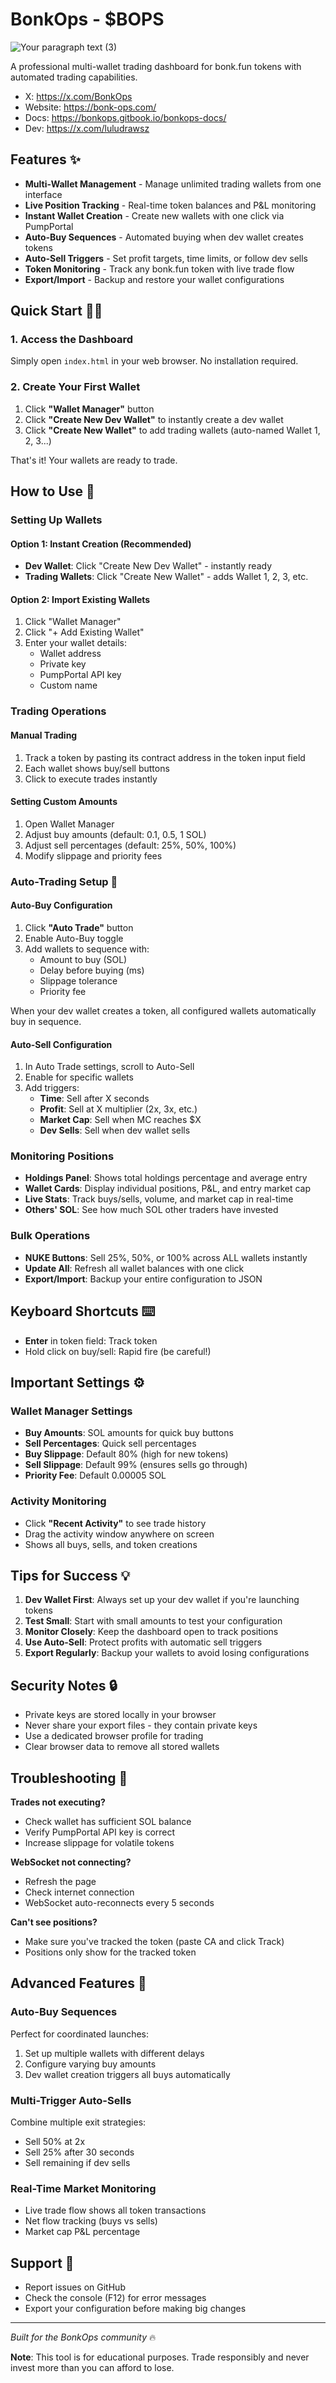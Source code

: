 # BonkOps - $BOPS

![Your paragraph text (3)](https://github.com/user-attachments/assets/ea845f34-706e-4081-8f3b-ea67000a21de)


A professional multi-wallet trading dashboard for bonk.fun tokens with automated trading capabilities.

- X: https://x.com/BonkOps
- Website: https://bonk-ops.com/
- Docs: https://bonkops.gitbook.io/bonkops-docs/
- Dev: https://x.com/luludrawsz

## Features ✨

- **Multi-Wallet Management** - Manage unlimited trading wallets from one interface
- **Live Position Tracking** - Real-time token balances and P&L monitoring
- **Instant Wallet Creation** - Create new wallets with one click via PumpPortal
- **Auto-Buy Sequences** - Automated buying when dev wallet creates tokens
- **Auto-Sell Triggers** - Set profit targets, time limits, or follow dev sells
- **Token Monitoring** - Track any bonk.fun token with live trade flow
- **Export/Import** - Backup and restore your wallet configurations

## Quick Start 🏃‍♂️

### 1. Access the Dashboard
Simply open `index.html` in your web browser. No installation required.

### 2. Create Your First Wallet
1. Click **"Wallet Manager"** button
2. Click **"Create New Dev Wallet"** to instantly create a dev wallet
3. Click **"Create New Wallet"** to add trading wallets (auto-named Wallet 1, 2, 3...)

That's it! Your wallets are ready to trade.

## How to Use 📖

### Setting Up Wallets

#### Option 1: Instant Creation (Recommended)
- **Dev Wallet**: Click "Create New Dev Wallet" - instantly ready
- **Trading Wallets**: Click "Create New Wallet" - adds Wallet 1, 2, 3, etc.

#### Option 2: Import Existing Wallets
1. Click "Wallet Manager"
2. Click "+ Add Existing Wallet"
3. Enter your wallet details:
   - Wallet address
   - Private key
   - PumpPortal API key
   - Custom name

### Trading Operations

#### Manual Trading
1. Track a token by pasting its contract address in the token input field
2. Each wallet shows buy/sell buttons
3. Click to execute trades instantly

#### Setting Custom Amounts
1. Open Wallet Manager
2. Adjust buy amounts (default: 0.1, 0.5, 1 SOL)
3. Adjust sell percentages (default: 25%, 50%, 100%)
4. Modify slippage and priority fees

### Auto-Trading Setup 🤖

#### Auto-Buy Configuration
1. Click **"Auto Trade"** button
2. Enable Auto-Buy toggle
3. Add wallets to sequence with:
   - Amount to buy (SOL)
   - Delay before buying (ms)
   - Slippage tolerance
   - Priority fee

When your dev wallet creates a token, all configured wallets automatically buy in sequence.

#### Auto-Sell Configuration
1. In Auto Trade settings, scroll to Auto-Sell
2. Enable for specific wallets
3. Add triggers:
   - **Time**: Sell after X seconds
   - **Profit**: Sell at X multiplier (2x, 3x, etc.)
   - **Market Cap**: Sell when MC reaches $X
   - **Dev Sells**: Sell when dev wallet sells

### Monitoring Positions

- **Holdings Panel**: Shows total holdings percentage and average entry
- **Wallet Cards**: Display individual positions, P&L, and entry market cap
- **Live Stats**: Track buys/sells, volume, and market cap in real-time
- **Others' SOL**: See how much SOL other traders have invested

### Bulk Operations

- **NUKE Buttons**: Sell 25%, 50%, or 100% across ALL wallets instantly
- **Update All**: Refresh all wallet balances with one click
- **Export/Import**: Backup your entire configuration to JSON

## Keyboard Shortcuts ⌨️

- **Enter** in token field: Track token
- Hold click on buy/sell: Rapid fire (be careful!)

## Important Settings ⚙️

### Wallet Manager Settings
- **Buy Amounts**: SOL amounts for quick buy buttons
- **Sell Percentages**: Quick sell percentages
- **Buy Slippage**: Default 80% (high for new tokens)
- **Sell Slippage**: Default 99% (ensures sells go through)
- **Priority Fee**: Default 0.00005 SOL

### Activity Monitoring
- Click **"Recent Activity"** to see trade history
- Drag the activity window anywhere on screen
- Shows all buys, sells, and token creations

## Tips for Success 💡

1. **Dev Wallet First**: Always set up your dev wallet if you're launching tokens
2. **Test Small**: Start with small amounts to test your configuration
3. **Monitor Closely**: Keep the dashboard open to track positions
4. **Use Auto-Sell**: Protect profits with automatic sell triggers
5. **Export Regularly**: Backup your wallets to avoid losing configurations

## Security Notes 🔒

- Private keys are stored locally in your browser
- Never share your export files - they contain private keys
- Use a dedicated browser profile for trading
- Clear browser data to remove all stored wallets

## Troubleshooting 🔧

**Trades not executing?**
- Check wallet has sufficient SOL balance
- Verify PumpPortal API key is correct
- Increase slippage for volatile tokens

**WebSocket not connecting?**
- Refresh the page
- Check internet connection
- WebSocket auto-reconnects every 5 seconds

**Can't see positions?**
- Make sure you've tracked the token (paste CA and click Track)
- Positions only show for the tracked token

## Advanced Features 🎯

### Auto-Buy Sequences
Perfect for coordinated launches:
1. Set up multiple wallets with different delays
2. Configure varying buy amounts
3. Dev wallet creation triggers all buys automatically

### Multi-Trigger Auto-Sells
Combine multiple exit strategies:
- Sell 50% at 2x
- Sell 25% after 30 seconds  
- Sell remaining if dev sells

### Real-Time Market Monitoring
- Live trade flow shows all token transactions
- Net flow tracking (buys vs sells)
- Market cap P&L percentage

## Support 🤝

- Report issues on GitHub
- Check the console (F12) for error messages
- Export your configuration before making big changes

---

*Built for the BonkOps community* 🔥

**Note**: This tool is for educational purposes. Trade responsibly and never invest more than you can afford to lose.
